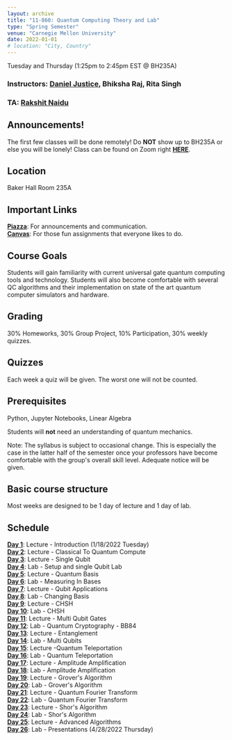```yaml
---
layout: archive
title: "11-860: Quantum Computing Theory and Lab"
type: "Spring Semester"
venue: "Carnegie Mellon University"
date: 2022-01-01
# location: "City, Country"
---
```



Tuesday and Thursday (1:25pm to 2:45pm EST @ BH235A)   
### Instructors: [Daniel Justice](https://thequantumturtle.github.io/), Bhiksha Raj, Rita Singh 
### TA: <a href="https://r0cketr1kky.github.io/" target="_blank">Rakshit Naidu</a>


## Announcements!
The first few classes will be done remotely! Do **NOT** show up to BH235A or else you will be lonely!
Class can be found on Zoom right [**HERE**](https://cmu.zoom.us/j/97133468299?pwd=RzRNVXYxdDJnNjZnNjBiUVFHZGlXdz09).

## Location
Baker Hall Room 235A

## Important Links
[**Piazza**](https://piazza.com/cmu/spring2022/11860/home): For announcements and communication.  
[**Canvas**](https://canvas.cmu.edu/courses/26789): For those fun assignments that everyone likes to do. 

## Course Goals
Students will gain familiarity with current universal gate quantum computing tools and technology. Students will also become comfortable with several QC algorithms and their implementation on state of the art quantum computer simulators and hardware. 

## Grading
30% Homeworks, 30% Group Project, 10% Participation, 30% weekly quizzes.

## Quizzes
Each week a quiz will be given. The worst one will not be counted.

## Prerequisites
Python, Jupyter Notebooks, Linear Algebra

Students will **not** need an understanding of quantum mechanics.


Note: The syllabus is subject to occasional change. This is especially the case in the latter half of the semester once your professors have become comfortable with the group's overall skill level. Adequate notice will be given.


## Basic course structure

Most weeks are designed to be 1 day of lecture and 1 day of lab. 


## Schedule
[**Day 1**](/courses/2022-Spring-11860/syllabus/1-Introduction): Lecture - Introduction  (1/18/2022 Tuesday)  
[**Day 2**](/courses/2022-Spring-11860/syllabus/2-Classical-To-Quantum): Lecture - Classical To Quantum Compute  
[**Day 3**](/courses/2022-Spring-11860/syllabus/3-One-Qubit): Lecture - Single Qubit  
[**Day 4**](/courses/2022-Spring-11860/syllabus/4-Intro-Lab): Lab - Setup and single Qubit Lab  
[**Day 5**](/courses/2022-Spring-11860/syllabus/5-Quantum-Basis): Lecture - Quantum Basis  
[**Day 6**](/courses/2022-Spring-11860/syllabus/6-Measuring-In-Bases): Lab - Measuring In Bases  
[**Day 7**](/courses/2022-Spring-11860/syllabus/7-Qubit-Applications): Lecture - Qubit Applications  
[**Day 8**](/courses/2022-Spring-11860/syllabus/8-Changing-Basis): Lab - Changing Basis  
[**Day 9**](/courses/2022-Spring-11860/syllabus/9-CHSH): Lecture - CHSH  
[**Day 10**](/courses/2022-Spring-11860/syllabus/10-CHSH): Lab - CHSH  
[**Day 11**](/courses/2022-Spring-11860/syllabus/11-Multi-Qubit-Gates): Lecture - Multi Qubit Gates  
[**Day 12**](/courses/2022-Spring-11860/syllabus/12-BB84): Lab - Quantum Cryptography - BB84  
[**Day 13**](/courses/2022-Spring-11860/syllabus/13-Entanglement): Lecture - Entanglement  
[**Day 14**](/courses/2022-Spring-11860/syllabus/14-Multi-Qubit-Lab): Lab - Multi Qubits  
[**Day 15**](/courses/2022-Spring-11860/syllabus/15-Quantum-Teleportation): Lecture -Quantum Teleportation  
[**Day 16**](/courses/2022-Spring-11860/syllabus/16-Quantum-Teleportation): Lab - Quantum Teleportation  
[**Day 17**](/courses/2022-Spring-11860/syllabus/17-Simon-&-Deutsch): Lecture - Amplitude Amplification  
[**Day 18**](/courses/2022-Spring-11860/syllabus/18-Simon-&-Deutsch): Lab - Amplitude Amplification  
[**Day 19**](/courses/2022-Spring-11860/syllabus/19-Quantum-Search): Lecture - Grover's Algorithm  
[**Day 20**](/courses/2022-Spring-11860/syllabus/20-Quantum-Search): Lab - Grover's Algorithm  
[**Day 21**](/courses/2022-Spring-11860/syllabus/21-QFT): Lecture - Quantum Fourier Transform  
[**Day 22**](/courses/2022-Spring-11860/syllabus/22-QFT): Lab - Quantum Fourier Transform  
[**Day 23**](/courses/2022-Spring-11860/syllabus/23-Shots): Lecture - Shor's Algorithm  
[**Day 24**](/courses/2022-Spring-11860/syllabus/24-Shors): Lab - Shor's Algorithm   
[**Day 25**](/courses/2022-Spring-11860/syllabus/25-Advanced-Topic): Lecture - Advanced Algorithms  
[**Day 26**](/courses/2022-Spring-11860/syllabus/26-Presentation): Lab - Presentations  (4/28/2022 Thursday)



<!-- *Schedule with assignments, readings, etc. can be found [here](schedule)* -->